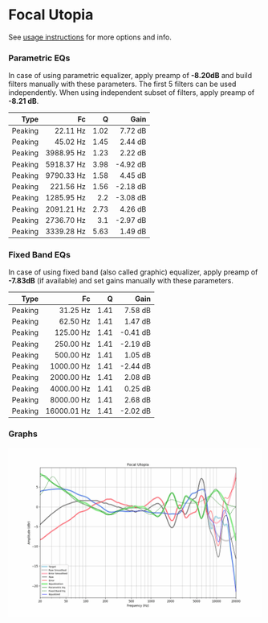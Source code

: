 # Focal Utopia
See [usage instructions](https://github.com/jaakkopasanen/AutoEq#usage) for more options and info.

### Parametric EQs
In case of using parametric equalizer, apply preamp of **-8.20dB** and build filters manually
with these parameters. The first 5 filters can be used independently.
When using independent subset of filters, apply preamp of **-8.21 dB**.

| Type    | Fc         |    Q | Gain     |
|--------:|-----------:|-----:|---------:|
| Peaking | 22.11 Hz   | 1.02 | 7.72 dB  |
| Peaking | 45.02 Hz   | 1.45 | 2.44 dB  |
| Peaking | 3988.95 Hz | 1.23 | 2.22 dB  |
| Peaking | 5918.37 Hz | 3.98 | -4.92 dB |
| Peaking | 9790.33 Hz | 1.58 | 4.45 dB  |
| Peaking | 221.56 Hz  | 1.56 | -2.18 dB |
| Peaking | 1285.95 Hz | 2.2  | -3.08 dB |
| Peaking | 2091.21 Hz | 2.73 | 4.26 dB  |
| Peaking | 2736.70 Hz | 3.1  | -2.97 dB |
| Peaking | 3339.28 Hz | 5.63 | 1.49 dB  |

### Fixed Band EQs
In case of using fixed band (also called graphic) equalizer, apply preamp of **-7.83dB**
(if available) and set gains manually with these parameters.

| Type    | Fc          |    Q | Gain     |
|--------:|------------:|-----:|---------:|
| Peaking | 31.25 Hz    | 1.41 | 7.58 dB  |
| Peaking | 62.50 Hz    | 1.41 | 1.47 dB  |
| Peaking | 125.00 Hz   | 1.41 | -0.41 dB |
| Peaking | 250.00 Hz   | 1.41 | -2.19 dB |
| Peaking | 500.00 Hz   | 1.41 | 1.05 dB  |
| Peaking | 1000.00 Hz  | 1.41 | -2.44 dB |
| Peaking | 2000.00 Hz  | 1.41 | 2.08 dB  |
| Peaking | 4000.00 Hz  | 1.41 | 0.25 dB  |
| Peaking | 8000.00 Hz  | 1.41 | 2.68 dB  |
| Peaking | 16000.01 Hz | 1.41 | -2.02 dB |

### Graphs
![](./Focal%20Utopia.png)